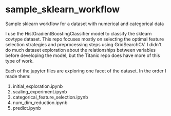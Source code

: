 # sample_sklearn_workflow
Sample sklearn workflow for a dataset with numerical and categorical data

I use the HistGradientBoostingClassifier model to classify the sklearn covtype dataset.
This repo focuses mostly on selecting the optimal feature selection strategies and preprocessing steps using GridSearchCV.
I didn't do much dataset exploration about the relationships between variables before developing the model, but the Titanic repo does have more of this type of work.

Each of the jupyter files are exploring one facet of the dataset.  In the order I made them:
1) initial_exploration.ipynb
2) scaling_experiment.ipynb
3) categorical_feature_selection.ipynb
4) num_dim_reduction.ipynb
5) predict.ipynb
